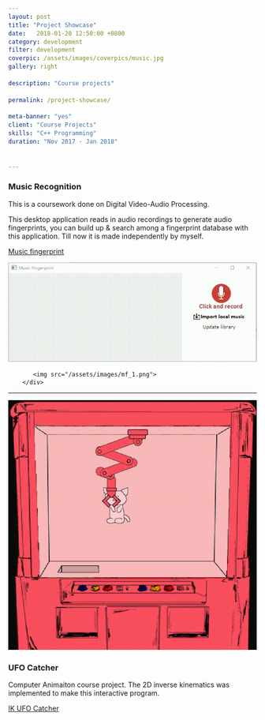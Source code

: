 ```yaml
---
layout: post
title: "Project Showcase"
date:   2018-01-20 12:50:00 +0800
category: development
filter: development
coverpic: /assets/images/coverpics/music.jpg
gallery: right

description: "Course projects"

permalink: /project-showcase/

meta-banner: "yes"
client: "Course Projects"
skills: "C++ Programming"
duration: "Nov 2017 - Jan 2018"


---
```


<style type="text/css">
	.row{
		padding-bottom: 30px;
	}
</style>

<div class="container">
    <div class="row">
        <div class="col">

<h3>Music Recognition</h3>

<p>This is a coursework done on Digital Video-Audio Processing.</p>

<p>This desktop application reads in audio recordings to generate audio fingerprints, you can build up & search among a fingerprint database with this application. Till now it is made independently by myself.</p>

<a href="https://github.com/zeyap/MusicFingerprint" class="button button-pill button-tiny button-highlight">Music fingerprint</a>

</div>
		<div class="col">
           <img src="/assets/images/mf_2.gif">

		   <img src="/assets/images/mf_1.png">
        </div> 
</div>

<hr>

<div class="container">
    <div class="row">
        <div class="col">
		 <img src="/assets/images/ik.gif">
        </div>
		<div class="col">
		 <h3>UFO Catcher</h3>
           <p>Computer Animaiton course project. The 2D inverse kinematics was implemented to make this interactive program.</p>
		   <a href="https://github.com/zeyap/IK-ufo-catcher" class="button button-pill button-tiny button-highlight">IK UFO Catcher</a>
        </div> 
    </div>
</div>
